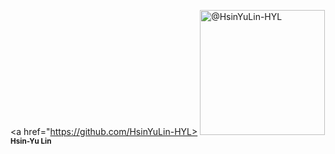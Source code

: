 <a href="https://github.com/HsinYuLin-HYL>
<img src="https://avatars.githubusercontent.com/u/129306393?s=400&amp;u=053d13da23eeaa9e856e1f1bc046d74b79bdc57f&amp;v=4" width="200" height="200" alt="@HsinYuLin-HYL">
<br /><sub><b>Hsin-Yu Lin</b></sub>
</a>
